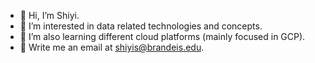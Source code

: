 - 👋 Hi, I’m Shiyi.
- 🔢 I’m interested in data related technologies and concepts.
- 🌱 I’m also learning different cloud platforms (mainly focused in GCP).
- 📧 Write me an email at shiyis@brandeis.edu.

<!---
shiyis/shiyis is a ✨ special ✨ repository because its `README.md` (this file) appears on your GitHub profile.
You can click the Preview link to take a look at your changes.
--->

